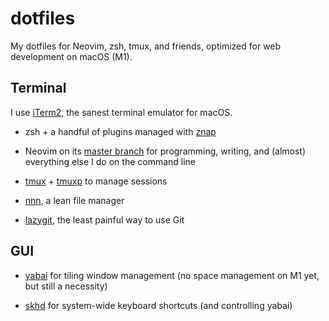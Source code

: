 # dotfiles

My dotfiles for Neovim, zsh, tmux, and friends, optimized for web development
on macOS (M1).

## Terminal

I use [iTerm2](https://github.com/gnachman/iTerm2), the sanest terminal emulator
for macOS.

- zsh + a handful of plugins managed with
  [znap](https://github.com/marlonrichert/zsh-snap)

- Neovim on its [master branch](https://github.com/neovim/neovim/commits/master)
  for programming, writing, and (almost) everything else I do on the command
  line

- [tmux](https://github.com/tmux/tmux) +
  [tmuxp](https://github.com/tmux-python/tmuxp) to manage sessions

- [nnn](https://github.com/jarun/nnn), a lean file manager

- [lazygit](https://github.com/jesseduffield/lazygit), the least painful way to
  use Git

## GUI

- [yabai](https://github.com/koekeishiya/yabai) for tiling window management
  (no space management on M1 yet, but still a necessity)

- [skhd](https://github.com/koekeishiya/skhd) for system-wide keyboard shortcuts
  (and controlling yabai)
